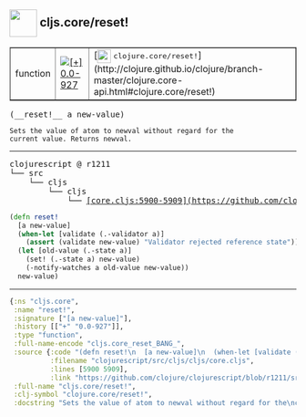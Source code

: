 ## <img width="48px" valign="middle" src="http://i.imgur.com/Hi20huC.png"> cljs.core/reset!

 <table border="1">
<tr>
<td>function</td>
<td><a href="https://github.com/cljsinfo/api-refs/tree/0.0-927"><img valign="middle" alt="[+] 0.0-927" src="https://img.shields.io/badge/+-0.0--927-lightgrey.svg"></a> </td>
<td>
[<img height="24px" valign="middle" src="http://i.imgur.com/1GjPKvB.png"> <samp>clojure.core/reset!</samp>](http://clojure.github.io/clojure/branch-master/clojure.core-api.html#clojure.core/reset!)
</td>
</tr>
</table>

 <samp>
(__reset!__ a new-value)<br>
</samp>

```
Sets the value of atom to newval without regard for the
current value. Returns newval.
```

---

 <pre>
clojurescript @ r1211
└── src
    └── cljs
        └── cljs
            └── <ins>[core.cljs:5900-5909](https://github.com/clojure/clojurescript/blob/r1211/src/cljs/cljs/core.cljs#L5900-L5909)</ins>
</pre>

```clj
(defn reset!
  [a new-value]
  (when-let [validate (.-validator a)]
    (assert (validate new-value) "Validator rejected reference state"))
  (let [old-value (.-state a)]
    (set! (.-state a) new-value)
    (-notify-watches a old-value new-value))
  new-value)
```


---

```clj
{:ns "cljs.core",
 :name "reset!",
 :signature ["[a new-value]"],
 :history [["+" "0.0-927"]],
 :type "function",
 :full-name-encode "cljs.core_reset_BANG_",
 :source {:code "(defn reset!\n  [a new-value]\n  (when-let [validate (.-validator a)]\n    (assert (validate new-value) \"Validator rejected reference state\"))\n  (let [old-value (.-state a)]\n    (set! (.-state a) new-value)\n    (-notify-watches a old-value new-value))\n  new-value)",
          :filename "clojurescript/src/cljs/cljs/core.cljs",
          :lines [5900 5909],
          :link "https://github.com/clojure/clojurescript/blob/r1211/src/cljs/cljs/core.cljs#L5900-L5909"},
 :full-name "cljs.core/reset!",
 :clj-symbol "clojure.core/reset!",
 :docstring "Sets the value of atom to newval without regard for the\ncurrent value. Returns newval."}

```
